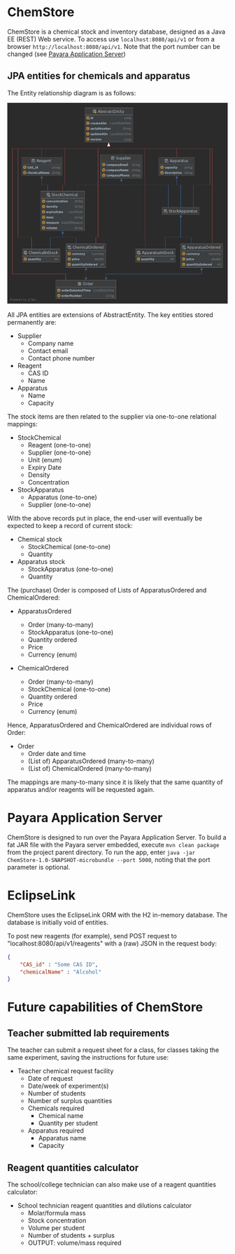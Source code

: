 # ChemStore

ChemStore is a chemical stock and inventory database, designed as a Java EE (REST) Web service. To access use
`localhost:8080/api/v1` or from a browser `http://localhost:8080/api/v1`. Note that the port number can be changed (see
[Payara Application Server](#payara-application-server))

## JPA entities for chemicals and apparatus

The Entity relationship diagram is as follows:

![](ChemStoreERD.png)

All JPA entities are extensions of AbstractEntity. The key entities stored permanently are:

+ Supplier
    + Company name
    + Contact email
    + Contact phone number
+ Reagent
    + CAS ID
    + Name
+ Apparatus
    + Name
    + Capacity
  
The stock items are then related to the supplier via one-to-one relational mappings:

+ StockChemical
    + Reagent (one-to-one)
    + Supplier (one-to-one)
    + Unit (enum)
    + Expiry Date
    + Density
    + Concentration
+ StockApparatus
    + Apparatus (one-to-one)
    + Supplier (one-to-one)
  
With the above records put in place, the end-user will eventually be expected to keep a record of current stock:

+ Chemical stock
    - StockChemical (one-to-one)
    - Quantity
+ Apparatus stock
    - StockApparatus (one-to-one)
    - Quantity

The (purchase) Order is composed of Lists of ApparatusOrdered and ChemicalOrdered:

+ ApparatusOrdered
  - Order (many-to-many)
  - StockApparatus (one-to-one)
  - Quantity ordered
  - Price
  - Currency (enum)

+ ChemicalOrdered
  - Order (many-to-many)
  - StockChemical (one-to-one)
  - Quantity ordered
  - Price
  - Currency (enum)

Hence, ApparatusOrdered and ChemicalOrdered are individual rows of Order:

+ Order
  - Order date and time
  - (List of) ApparatusOrdered (many-to-many)
  - (List of) ChemicalOrdered (many-to-many)
  
The mappings are many-to-many since it is likely that the same quantity of apparatus and/or reagents will be requested again.


# Payara Application Server

ChemStore is designed to run over the Payara Application Server. To build a fat JAR file with the Payara server embedded, 
execute `mvn clean package` from the project parent directory. To run the app, enter `java -jar ChemStore-1.0-SNAPSHOT-microbundle --port 5000`, noting
 that the port parameter is optional.

# EclipseLink

ChemStore uses the EclipseLink ORM with the H2 in-memory database. The database is initially void of entities. 

To post new reagents (for example), send POST request to "localhost:8080/api/v1/reagents" with a (raw) JSON in the request body:

```json
{
    "CAS_id" : "Some CAS ID",
    "chemicalName" : "Alcohol"
}
```

# Future capabilities of ChemStore

## Teacher submitted lab requirements

The teacher can submit a request sheet for a class, for classes taking the same experiment, saving the instructions for
future use:

+ Teacher chemical request facility
    - Date of request
    - Date/week of experiment(s)
    - Number of students
    - Number of surplus quantities
    - Chemicals required
        + Chemical name
        + Quantity per student
    - Apparatus required
        + Apparatus name
        + Capacity

## Reagent quantities calculator

The school/college technician can also make use of a reagent quantities calculator:

+ School technician reagent quantities and dilutions calculator
  - Molar/formula mass
  - Stock concentration
  - Volume per student
  - Number of students + surplus
  - OUTPUT: volume/mass required